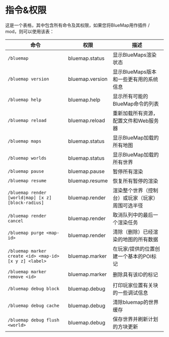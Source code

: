 # 指令&权限

这是一个表格，其中包含所有命令及其权限，如果您将BlueMap用作插件 / mod，则可以使用该表：

| 命令                                                   | 权限            | 描述                                             |
| ------------------------------------------------------ | --------------- | ------------------------------------------------ |
| `/bluemap`                                             | bluemap.status  | 显示BlueMaps渲染状态                             |
| `/bluemap version`                                     | bluemap.version | 显示BlueMaps版本和一些更有用的系统信息           |
| `/bluemap help`                                        | bluemap.help    | 显示所有可能的BlueMap命令的列表                  |
| `/bluemap reload`                                      | bluemap.reload  | 重新加载所有资源，配置文件和Web服务器            |
| `/bluemap maps`                                        | bluemap.status  | 显示BlueMap加载的所有地图                        |
| `/bluemap worlds`                                      | bluemap.status  | 显示BlueMap加载的所有世界                        |
| `/bluemap pause`                                       | bluemap.pause   | 暂停所有渲染                                     |
| `/bluemap resume`                                      | bluemap.resume  | 恢复所有暂停的渲染                               |
| `/bluemap render [world\|map] [x z] [block-radius]`     | bluemap.render  | 渲染整个世界（控制台）或玩家（玩家）周围可选半径 |
| `/bluemap render cancel`                               | bluemap.render  | 取消队列中的最后一个渲染任务                     |
| `/bluemap purge <map-id>`                              | bluemap.render  | 清除（删除）已经渲染的地图的所有数据             |
| `/bluemap marker create <id> <map-id> [x y z] <label>` | bluemap.marker  | 在玩家/提供的位置创建一个基本的POI标记           |
| `/bluemap marker remove <id>`                          | bluemap.marker  | 删除具有该ID的标记                               |
| `/bluemap debug block`                                 | bluemap.debug   | 打印玩家位置有关块的一些调试信息               |
| `/bluemap debug cache`                                 | bluemap.debug   | 清除bluemap的世界缓存                            |
| `/bluemap debug flush <world>`                         | bluemap.debug   | 保存世界并刷新计划的方块更新                     |
